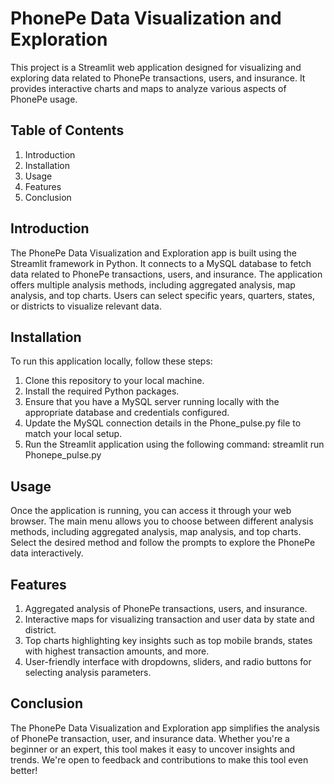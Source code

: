 # PhonePe Data Visualization and Exploration

This project is a Streamlit web application designed for visualizing and exploring data related to PhonePe transactions, users, and insurance. It provides interactive charts and maps to analyze various aspects of PhonePe usage.

## Table of Contents

1. Introduction
2. Installation
3. Usage
4. Features
5. Conclusion

## Introduction

The PhonePe Data Visualization and Exploration app is built using the Streamlit framework in Python. It connects to a MySQL database to fetch data related to PhonePe transactions, users, and insurance. The application offers multiple analysis methods, including aggregated analysis, map analysis, and top charts. Users can select specific years, quarters, states, or districts to visualize relevant data.

## Installation
To run this application locally, follow these steps:

1.	Clone this repository to your local machine.
2.	Install the required Python packages.
3.	Ensure that you have a MySQL server running locally with the appropriate database and credentials configured.
4.	Update the MySQL connection details in the Phone_pulse.py file to match your local setup.
5.	Run the Streamlit application using the following command:
            streamlit run Phonepe_pulse.py
## Usage
Once the application is running, you can access it through your web browser. The main menu allows you to choose between different analysis methods, including aggregated analysis, map analysis, and top charts. Select the desired method and follow the prompts to explore the PhonePe data interactively.

## Features
1.	Aggregated analysis of PhonePe transactions, users, and insurance.
2.	Interactive maps for visualizing transaction and user data by state and district.
3.	Top charts highlighting key insights such as top mobile brands, states with highest transaction amounts, and more.
4.	User-friendly interface with dropdowns, sliders, and radio buttons for selecting analysis parameters.

## Conclusion
The PhonePe Data Visualization and Exploration app simplifies the analysis of PhonePe transaction, user, and insurance data. Whether you're a beginner or an expert, this tool makes it easy to uncover insights and trends. We're open to feedback and contributions to make this tool even better!

